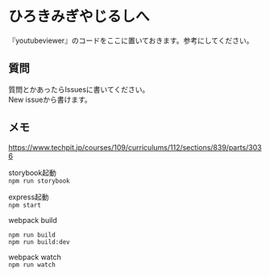 # ひろきみぎやじるしへ
『youtubeviewer』のコードをここに置いておきます。参考にしてください。  

## 質問
質問とかあったらIssuesに書いてください。  
New issueから書けます。

## メモ
https://www.techpit.jp/courses/109/curriculums/112/sections/839/parts/3036

storybook起動  
`npm run storybook`

express起動  
`npm start`

webpack build  
```
npm run build
npm run build:dev
```

webpack watch  
`npm run watch`
